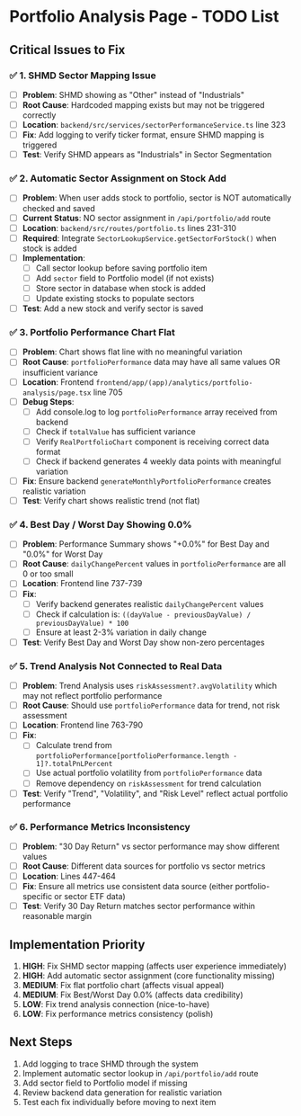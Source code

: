 # Portfolio Analysis Page - TODO List

## Critical Issues to Fix

### ✅ 1. SHMD Sector Mapping Issue
- [ ] **Problem**: SHMD showing as "Other" instead of "Industrials"
- [ ] **Root Cause**: Hardcoded mapping exists but may not be triggered correctly
- [ ] **Location**: `backend/src/services/sectorPerformanceService.ts` line 323
- [ ] **Fix**: Add logging to verify ticker format, ensure SHMD mapping is triggered
- [ ] **Test**: Verify SHMD appears as "Industrials" in Sector Segmentation

### ✅ 2. Automatic Sector Assignment on Stock Add
- [ ] **Problem**: When user adds stock to portfolio, sector is NOT automatically checked and saved
- [ ] **Current Status**: NO sector assignment in `/api/portfolio/add` route
- [ ] **Location**: `backend/src/routes/portfolio.ts` lines 231-310
- [ ] **Required**: Integrate `SectorLookupService.getSectorForStock()` when stock is added
- [ ] **Implementation**: 
  - [ ] Call sector lookup before saving portfolio item
  - [ ] Add `sector` field to Portfolio model (if not exists)
  - [ ] Store sector in database when stock is added
  - [ ] Update existing stocks to populate sectors
- [ ] **Test**: Add a new stock and verify sector is saved

### ✅ 3. Portfolio Performance Chart Flat
- [ ] **Problem**: Chart shows flat line with no meaningful variation
- [ ] **Root Cause**: `portfolioPerformance` data may have all same values OR insufficient variance
- [ ] **Location**: Frontend `frontend/app/(app)/analytics/portfolio-analysis/page.tsx` line 705
- [ ] **Debug Steps**:
  - [ ] Add console.log to log `portfolioPerformance` array received from backend
  - [ ] Check if `totalValue` has sufficient variance
  - [ ] Verify `RealPortfolioChart` component is receiving correct data format
  - [ ] Check if backend generates 4 weekly data points with meaningful variation
- [ ] **Fix**: Ensure backend `generateMonthlyPortfolioPerformance` creates realistic variation
- [ ] **Test**: Verify chart shows realistic trend (not flat)

### ✅ 4. Best Day / Worst Day Showing 0.0%
- [ ] **Problem**: Performance Summary shows "+0.0%" for Best Day and "0.0%" for Worst Day
- [ ] **Root Cause**: `dailyChangePercent` values in `portfolioPerformance` are all 0 or too small
- [ ] **Location**: Frontend line 737-739
- [ ] **Fix**: 
  - [ ] Verify backend generates realistic `dailyChangePercent` values
  - [ ] Check if calculation is: `((dayValue - previousDayValue) / previousDayValue) * 100`
  - [ ] Ensure at least 2-3% variation in daily change
- [ ] **Test**: Verify Best Day and Worst Day show non-zero percentages

### ✅ 5. Trend Analysis Not Connected to Real Data
- [ ] **Problem**: Trend Analysis uses `riskAssessment?.avgVolatility` which may not reflect portfolio performance
- [ ] **Root Cause**: Should use `portfolioPerformance` data for trend, not risk assessment
- [ ] **Location**: Frontend line 763-790
- [ ] **Fix**: 
  - [ ] Calculate trend from `portfolioPerformance[portfolioPerformance.length - 1]?.totalPnLPercent`
  - [ ] Use actual portfolio volatility from `portfolioPerformance` data
  - [ ] Remove dependency on `riskAssessment` for trend calculation
- [ ] **Test**: Verify "Trend", "Volatility", and "Risk Level" reflect actual portfolio performance

### ✅ 6. Performance Metrics Inconsistency
- [ ] **Problem**: "30 Day Return" vs sector performance may show different values
- [ ] **Root Cause**: Different data sources for portfolio vs sector metrics
- [ ] **Location**: Lines 447-464
- [ ] **Fix**: Ensure all metrics use consistent data source (either portfolio-specific or sector ETF data)
- [ ] **Test**: Verify 30 Day Return matches sector performance within reasonable margin

## Implementation Priority

1. **HIGH**: Fix SHMD sector mapping (affects user experience immediately)
2. **HIGH**: Add automatic sector assignment (core functionality missing)
3. **MEDIUM**: Fix flat portfolio chart (affects visual appeal)
4. **MEDIUM**: Fix Best/Worst Day 0.0% (affects data credibility)
5. **LOW**: Fix trend analysis connection (nice-to-have)
6. **LOW**: Fix performance metrics consistency (polish)

## Next Steps

1. Add logging to trace SHMD through the system
2. Implement automatic sector lookup in `/api/portfolio/add` route
3. Add sector field to Portfolio model if missing
4. Review backend data generation for realistic variation
5. Test each fix individually before moving to next item
